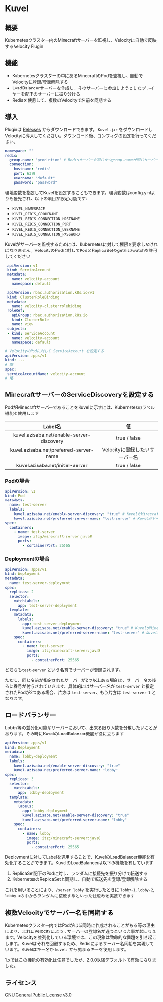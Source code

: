 # Kuvel

## 概要

Kubernetesクラスター内のMinecraftサーバーを監視し、Velocityに自動で反映するVelocity Plugin

## 機能

* Kubernetesクラスターの中にあるMinecraftのPodを監視し、自動でVelocityに登録/登録解除する
* LoadBalancerサーバーを作成し、そのサーバーに参加しようとしたプレイヤーを配下のサーバーに振り分ける
* Redisを使用して、複数のVelocityで名前を同期する

## 導入

Pluginは [Releases](https://github.com/AzisabaNetwork/Kuvel/releases/latest)
からダウンロードできます。 `Kuvel.jar` をダウンロードしVelocityに導入してください。ダウンロード後、コンフィグの設定を行ってください。

```yml
namespace: ""
redis:
  group-name: "production" # Redisサーバーが同じかつgroup-nameが同じサーバー間でのみ名前同期が行われます
  connection:
    hostname: "redis"
    port: 6379
    username: "default"
    password: "password"
```

環境変数を指定してKuvelを設定することもできます。環境変数はconfig.ymlよりも優先され、以下の項目が設定可能です:
- `KUVEL_NAMESPACE`
- `KUVEL_REDIS_GROUPNAME`
- `KUVEL_REDIS_CONNECTION_HOSTNAME`
- `KUVEL_REDIS_CONNECTION_PORT`
- `KUVEL_REDIS_CONNECTION_USERNAME`
- `KUVEL_REDIS_CONNECTION_PASSWORD`

Kuvelがサーバーを監視するためには、Kubernetesに対して権限を要求しなければなりません。VelocityのPodに対してPodとReplicaSetのget/list/watchを許可してください

```yml
 apiVersion: v1
 kind: ServiceAccount
 metadata:
   name: velocity-account
   namespace: default
   ---
 apiVersion: rbac.authorization.k8s.io/v1
 kind: ClusterRoleBinding
 metadata:
   name: velocity-clusterrolebiding
 roleRef:
   apiGroup: rbac.authorization.k8s.io
   kind: ClusterRole
   name: view
 subjects:
 - kind: ServiceAccount
   name: velocity-account
   namespace: default
 ```
 ```yml
# VelocityのPodに対して ServiceAccount を設定する
apiVersion: apps/v1
kind: ...
# 略
spec:
  serviceAccountName: velocity-account
# 略
 ```

## MinecraftサーバーのServiceDiscoveryを設定する

PodがMinecraftサーバーであることをKuvelに示すには、Kubernetesのラベル機能を使用します

|          Label名           |値|
|:-------------------------:|:---:|
| kuvel.azisaba.net/enable-server-discovery |true / false|
|  kuvel.azisaba.net/preferred-server-name  |Velocityに登録したいサーバー名|
|     kuvel.azisaba.net/initial-server      |true / false|

### Podの場合

```yml
apiVersion: v1
kind: Pod
metadata:
  name: test-server
  labels:
    kuvel.azisaba.net/enable-server-discovery: "true" # KuvelがMinecraftサーバーを見つけるために必要
    kuvel.azisaba.net/preferred-server-name: "test-server" # Kuvelがサーバーの命名をするために必要
spec:
  containers:
    - name: test-server
      image: itzg/minecraft-server:java8
      ports:
        - containerPort: 25565
```

### Deploymentの場合
```yml
apiVersion: apps/v1
kind: Deployment
metadata:
  name: test-server-deployment
spec:
  replicas: 2
  selector:
    matchLabels:
      app: test-server-deployment
  template:
    metadata:
      labels:
        app: test-server-deployment
        kuvel.azisaba.net/enable-server-discovery: "true" # KuvelがMinecraftサーバーを見つけるために必要
        kuvel.azisaba.net/preferred-server-name: "test-server" # Kuvelがサーバーの命名をするために必要
    spec:
      containers:
        - name: test-server
          image: itzg/minecraft-server:java8
          ports:
            - containerPort: 25565
```

どちらも`test-server` という名前でサーバーが登録されます。

ただし、同じ名前が指定されたサーバーが2つ以上ある場合は、サーバー名の後ろに番号が付与されていきます。具体的にはサーバー名が `test-server` と指定されたPodが2つある場合、片方は `test-server`、もう片方は `test-server-1` となります。

## ロードバランサー
Lobby等の並列化可能なサーバーにおいて、出来る限り人数を分散したいことがあります。その時にKuvelのLoadBalancer機能が役に立ちます

```yml
apiVersion: apps/v1
kind: Deployment
metadata:
  name: lobby-deployment
  labels:
    kuvel.azisaba.net/enable-server-discovery: "true"
    kuvel.azisaba.net/preferred-server-name: "lobby"
spec:
  replicas: 3
  selector:
    matchLabels:
      app: lobby-deployment
  template:
    metadata:
      labels:
        app: lobby-deployment
        kuvel.azisaba.net/enable-server-discovery: "true"
        kuvel.azisaba.net/preferred-server-name: "lobby"
    spec:
      containers:
        - name: lobby
          image: itzg/minecraft-server:java8
          ports:
            - containerPort: 25565
```

Deploymentに対してLabelを適用することで、KuvelのLoadBalancer機能を有効化することができます。KuvelのLoadBalancerは以下の機能を有しています

1. ReplicaSet配下のPodに対し、ランダムに接続先を振り分けて転送する
2. KubernetesのReplicaSetと同期し、自動で転送先を登録/登録解除する

これを用いることにより、`/server lobby` を実行したときに `lobby-1`, `lobby-2`, `lobby-3`の中からランダムに接続するといった仕組みを実装できます

## 複数Velocityでサーバー名を同期する

Kubernetesクラスター内ではPodがほぼ同時に作成されることがある等の理由により、まれにVelocityによってサーバーの登録名が違うといった事が起こりえます。Velocityを並列化している環境では、この現象は致命的な問題を引き起こします。Kuvelはそれを回避するため、Redisによるサーバー名同期を実現しています。Kuvelはキー名が `kuvel:`
から始まるキーを使用します。

1.xではこの機能の有効化は任意でしたが、2.0.0以降デフォルトで有効になりました。

## ライセンス

[GNU General Public License v3.0](LICENSE)
